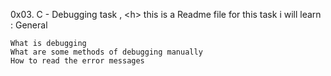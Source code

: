  <h >0x03. C - Debugging task , <h\>
this is a Readme file for this task 
i will learn : 
			General

    What is debugging
    What are some methods of debugging manually
    How to read the error messages